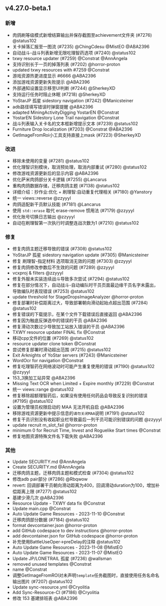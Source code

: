## v4.27.0-beta.1

### 新增

- 肉鸽刷等级模式新增结算输出并保存截图至achievement文件夹 (#7276) @status102
- 关卡掉落汇报至一图流 (#7235) @ChingCdesu @MistEO @ABA2396
- 自动战斗-战斗列表新增无限吃理智药选项 (#7240) @status102
- txwy resource updater (#7259) @Constrat @AnnAngela
- 支持识别长于一页的掉落列表 (#7202) @horror-proton
- updated txwy resources with #7259 @Constrat
- 游戏资源热更进度显示 #6666 @ABA2396
- 添加游戏资源更新失败提示 @ABA2396
- 外部通知设置显示移至UI判断 (#7244) @SherkeyXD
- 支持运行任务时阻止休眠 (#7218) @SherkeyXD
- YoStarJP 孤星 sidestory navigation (#7242) @Manicsteiner
- adb路径填写错误时弹窗提醒 @ABA2396
- adapted MiningActivityDigging YostarEN @Constrat
- YostarEN Sidestory Lone Trail navigation @Constrat
- 战斗列表输入关卡名的文本框新增提示文本 (#7239) @status102
- Furniture Drop localization (#7203) @Constrat @ABA2396
- GetImageFromRoi小工具支持直接上mask (#7223) @SherkeyXD

### 改进

- 移除未使用的变量 (#7281) @status102
- 优化理智识别模块，取消预处理，取消内部重试 (#7280) @status102
- 修改游戏资源更新后的显示内容 @ABA2396
- 优化萨米肉鸽部分关卡逻辑 (#7255) @Lancarus
- 重构肉鸽数据存储，迁移肉鸽主题 (#7138) @status102
- 详细介绍：抄作业:优化 + 刷理智:自动重复代理相关 (#7180) @Yanstory
- 统一 views::reverse @zzyyyl
- 肉鸽适配新干员默认技能 (#7181) @Lancarus
- 使用 `std::erase` 取代 erase-remove 惯用法 (#7179) @zzyyyl
- 优化账号切换日志输出 @zzyyyl
- 自动在刷理智第一次执行时调整连战次数为1 (#7210) @status102

### 修复

- 修复肉鸽主题迁移导致的错误 (#7308) @status102
- YoStarJP 孤星 sidestory navigation update (#7305) @Manicsteiner
- 修复 刷理智-指定材料 选项取消无效的问题 (#7303) @zzyyyl
- 修复肉鸽修改参数后不生效的问题 (#7289) @zzyyyl
- vcxproj & filters @zzyyyl
- 修复外服未实装连续战斗导致多次尝试 (#7294) @status102
- 修复在部分情况下，自动战斗-自动编队时干员页面最边缘干员名字未露出，导致编队时表现错误 (#7253) @status102
- update threshold for StageDropsImageAnalyzer @horror-proton
- 修复部署时补偿距离过大，导致部署朝向滑动起始点超出范围 (#7284) @status102
- 修复错误的下载提示，在某个文件下载错误后直接返回 @ABA2396
- 修复因为触底反弹选中的错误的干员 @ABA2396
- 修复滑动次数过少导致加工站放入错误的干员 @ABA2396
- TXWY resource updater FINAL  fix @Constrat
- 移动cpp文件的位置 (#7269) @status102
- resource updater clone token @Constrat
- 尝试修复部署时滑动超出范围 (#7215) @status102
- Exit Arknights of YoStar servers (#7243) @Manicsteiner
- WordOcr for navigation @Constrat
- 修复吃理智药在网络波动时可能产生重复使用的错误 (#7190) @status102 @zzyyyl
- 153_3换加工站异常 @ABA2396
- Missing Text OCR when Limited + Expire monthly (#7229) @Constrat
- 统一 views::range @status102
- 修复移除超额理智药后，如果没有使用任何药品会导致反复识别的错误 (#7195) @status102
- 设置为管理员权限启动的 MAA 无法开机自启 @ABA2396
- 移除游戏资源更新中提示信息的`请勿关闭MAA`说明 (#7191) @status102
- 修复干员识别没有收起职业栏导致最后一列干员可能识别错误的问题 @zzyyyl
- update recruit m_slot_fail @horror-proton
- minimum 0 for Recruit Time, Invest and Roguelike Start times @Constrat
- 修复地图资源特殊文件名下载失败 @ABA2396

### 其他

- Update SECURITY.md @AnnAngela
- Create SECURITY.md @AnnAngela
- 迁移肉鸽主题，迁移肉鸽主题和模式检查 (#7304) @status102
- 修改adb pair部分 (#7286) @Rbqwow
- revert: 回调部署干员朝向滑动距离为400，回调滑动duration为100，增加补偿距离上限 (#7277) @status102
- 基建少滑几次 @ABA2396
- Resource Update - TXWY data fix @Constrat
- Update main.cpp @Constrat
- Auto Update Game Resources - 2023-11-10 @Constrat
- 迁移肉鸽部分数据 (#7184) @status102
- format devcontainer.json @horror-proton
- add GitHub codespace to dev instructions @horror-proton
- add devcontainer.json for GitHub codespace @horror-proton
- 补充使用BattleUseOper->preDelay的注释 @status102
- Auto Update Game Resources - 2023-11-08 @MistEO
- Auto Update Game Resources - 2023-11-07 @MistEO
- Update JP/LONETRAIL 孤星 (#7236) @wallsman
- removed unused templates @Constrat
- name @Constrat
- 调整GetImageFromROI对未声明`template`任务截图时，直接使用任务名命名输出图片 (#7207) @status102
- Update sync-resource.yml @Cryolitia
- Add Sync-Resource-CI (#7186) @Cryolitia
- 修改 153 基建排班表 @ABA2396
